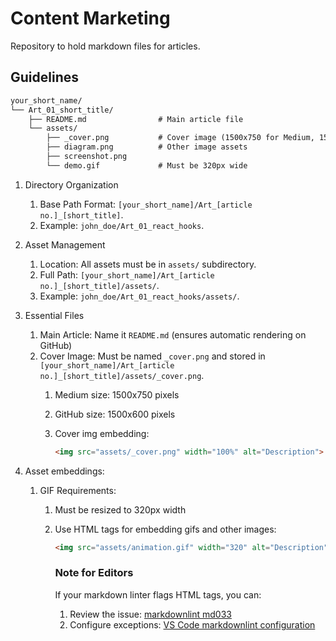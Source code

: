 # Content Marketing

Repository to hold markdown files for articles.

## Guidelines

```txt
your_short_name/
└── Art_01_short_title/
    ├── README.md                # Main article file
    └── assets/
        ├── _cover.png           # Cover image (1500x750 for Medium, 1500x600 for GitHub)
        ├── diagram.png          # Other image assets
        ├── screenshot.png
        └── demo.gif             # Must be 320px wide
```

1. Directory Organization
   1. Base Path Format: `[your_short_name]/Art_[article no.]_[short_title]`.
   2. Example: `john_doe/Art_01_react_hooks`.
2. Asset Management
   1. Location: All assets must be in `assets/` subdirectory.
   2. Full Path: `[your_short_name]/Art_[article no.]_[short_title]/assets/`.
   3. Example: `john_doe/Art_01_react_hooks/assets/`.
3. Essential Files
   1. Main Article: Name it `README.md` (ensures automatic rendering on GitHub)
   2. Cover Image: Must be named `_cover.png` and stored in `[your_short_name]/Art_[article no.]_[short_title]/assets/_cover.png`.
      1. Medium size: 1500x750 pixels
      2. GitHub size: 1500x600 pixels
      3. Cover img embedding:

         ```html
         <img src="assets/_cover.png" width="100%" alt="Description">
         ```

4. Asset embeddings:
   1. GIF Requirements:
      1. Must be resized to 320px width
      2. Use HTML tags for embedding gifs and other images:

         ```html
         <img src="assets/animation.gif" width="320" alt="Description">
         ```

         ### Note for Editors

         If your markdown linter flags HTML tags, you can:

         1. Review the issue: [markdownlint md033](https://github.com/DavidAnson/markdownlint/blob/v0.36.1/doc/md033.md)
         2. Configure exceptions: [VS Code markdownlint configuration](https://github.com/DavidAnson/vscode-markdownlint#configure)
